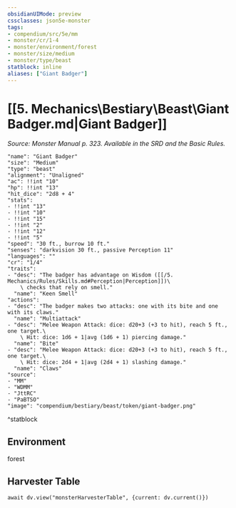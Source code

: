 ```yaml
---
obsidianUIMode: preview
cssclasses: json5e-monster
tags:
- compendium/src/5e/mm
- monster/cr/1-4
- monster/environment/forest
- monster/size/medium
- monster/type/beast
statblock: inline
aliases: ["Giant Badger"]
---
```

# [[5. Mechanics\Bestiary\Beast\Giant Badger.md|Giant Badger]]
*Source: Monster Manual p. 323. Available in the SRD and the Basic Rules.*  

```statblock
"name": "Giant Badger"
"size": "Medium"
"type": "beast"
"alignment": "Unaligned"
"ac": !!int "10"
"hp": !!int "13"
"hit_dice": "2d8 + 4"
"stats":
- !!int "13"
- !!int "10"
- !!int "15"
- !!int "2"
- !!int "12"
- !!int "5"
"speed": "30 ft., burrow 10 ft."
"senses": "darkvision 30 ft., passive Perception 11"
"languages": ""
"cr": "1/4"
"traits":
- "desc": "The badger has advantage on Wisdom ([[/5. Mechanics/Rules/Skills.md#Perception|Perception]])\
    \ checks that rely on smell."
  "name": "Keen Smell"
"actions":
- "desc": "The badger makes two attacks: one with its bite and one with its claws."
  "name": "Multiattack"
- "desc": "Melee Weapon Attack: dice: d20+3 (+3 to hit), reach 5 ft., one target.\
    \ Hit: dice: 1d6 + 1|avg (1d6 + 1) piercing damage."
  "name": "Bite"
- "desc": "Melee Weapon Attack: dice: d20+3 (+3 to hit), reach 5 ft., one target.\
    \ Hit: dice: 2d4 + 1|avg (2d4 + 1) slashing damage."
  "name": "Claws"
"source":
- "MM"
- "WDMM"
- "JttRC"
- "PaBTSO"
"image": "compendium/bestiary/beast/token/giant-badger.png"
```
^statblock

## Environment

forest

## Harvester Table
```dataviewjs
await dv.view("monsterHarvesterTable", {current: dv.current()})
```